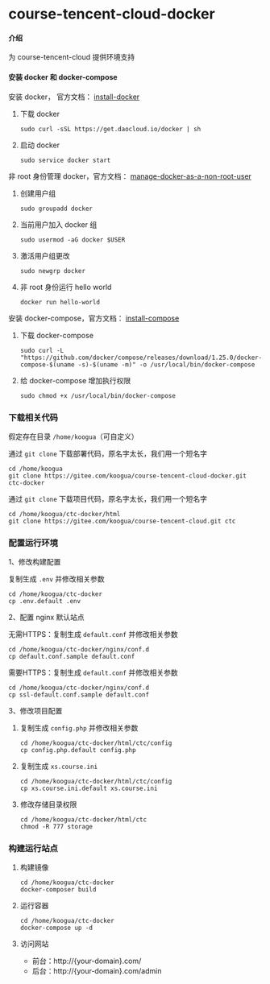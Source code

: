 # course-tencent-cloud-docker

#### 介绍

为 course-tencent-cloud 提供环境支持

#### 安装 docker 和 docker-compose

安装 docker， 官方文档： [install-docker](https://docs.docker.com/install/linux/docker-ce/debian/#install-using-the-convenience-script)

1. 下载 docker

    ```
    sudo curl -sSL https://get.daocloud.io/docker | sh
    ```
2. 启动 docker

    ```
    sudo service docker start
    ```
    
非 root 身份管理 docker，官方文档： [manage-docker-as-a-non-root-user](https://docs.docker.com/install/linux/linux-postinstall/#manage-docker-as-a-non-root-user)

1. 创建用户组

    ```
    sudo groupadd docker
    ```

2. 当前用户加入 docker 组 

    ```
    sudo usermod -aG docker $USER
    ```

3. 激活用户组更改

    ```
    sudo newgrp docker
    ```

4. 非 root 身份运行 hello world

    ```
    docker run hello-world
    ```

安装 docker-compose，官方文档： [install-compose](https://docs.docker.com/compose/install/#install-compose)

1. 下载 docker-compose

    ```
    sudo curl -L "https://github.com/docker/compose/releases/download/1.25.0/docker-compose-$(uname -s)-$(uname -m)" -o /usr/local/bin/docker-compose
    ```

2. 给 docker-compose 增加执行权限
 
    ```
    sudo chmod +x /usr/local/bin/docker-compose
    ```

### 下载相关代码

假定存在目录 `/home/koogua`（可自定义）

通过 `git clone` 下载部署代码，原名字太长，我们用一个短名字

```
cd /home/koogua
git clone https://gitee.com/koogua/course-tencent-cloud-docker.git ctc-docker
```

通过 `git clone` 下载项目代码，原名字太长，我们用一个短名字

```
cd /home/koogua/ctc-docker/html
git clone https://gitee.com/koogua/course-tencent-cloud.git ctc
```

### 配置运行环境

1、修改构建配置

复制生成 `.env` 并修改相关参数

```
cd /home/koogua/ctc-docker
cp .env.default .env
```

2、配置 nginx 默认站点

无需HTTPS：复制生成 `default.conf` 并修改相关参数

```
cd /home/koogua/ctc-docker/nginx/conf.d
cp default.conf.sample default.conf
```

需要HTTPS：复制生成 `default.conf` 并修改相关参数

```
cd /home/koogua/ctc-docker/nginx/conf.d
cp ssl-default.conf.sample default.conf
```
 
3、修改项目配置

1. 复制生成 `config.php` 并修改相关参数

    ```
    cd /home/koogua/ctc-docker/html/ctc/config
    cp config.php.default config.php
    ```

2. 复制生成 `xs.course.ini`

    ```
    cd /home/koogua/ctc-docker/html/ctc/config
    cp xs.course.ini.default xs.course.ini
    ```
    
3. 修改存储目录权限

    ```
    cd /home/koogua/ctc-docker/html/ctc
    chmod -R 777 storage
    ```

### 构建运行站点

1. 构建镜像

    ```
    cd /home/koogua/ctc-docker
    docker-composer build
    ```
    
2. 运行容器
 
     ```
     cd /home/koogua/ctc-docker
     docker-compose up -d
     ```
     
3. 访问网站

   - 前台：http://{your-domain}.com/
   - 后台：http://{your-domain}.com/admin

